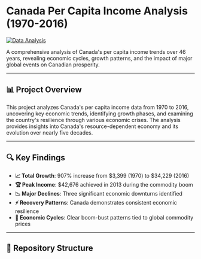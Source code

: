 # Canada Per Capita Income Analysis (1970-2016)

[![Data Analysis](https://tse3.mm.bing.net/th/id/OIP.T6ac9a0Nt0jPutXxdc2rpgHaE7?pid=Api&P=0&h=180)]()



A comprehensive analysis of Canada's per capita income trends over 46 years, revealing economic cycles, growth patterns, and the impact of major global events on Canadian prosperity.

---

## 📊 Project Overview

This project analyzes Canada's per capita income data from 1970 to 2016, uncovering key economic trends, identifying growth phases, and examining the country's resilience through various economic crises. The analysis provides insights into Canada's resource-dependent economy and its evolution over nearly five decades.

---

## 🔍 Key Findings

- **📈 Total Growth**: 907% increase from $3,399 (1970) to $34,229 (2016)  
- **🏆 Peak Income**: $42,676 achieved in 2013 during the commodity boom  
- **📉 Major Declines**: Three significant economic downturns identified  
- **⚡ Recovery Patterns**: Canada demonstrates consistent economic resilience  
- **🌊 Economic Cycles**: Clear boom-bust patterns tied to global commodity prices  

---

## 📁 Repository Structure

